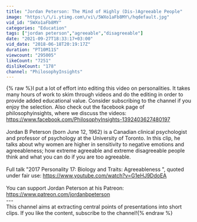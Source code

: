 ```yaml
---
title: "Jordan Peterson: The Mind of Highly (Dis-)Agreeable People"
image: "https:\/\/i.ytimg.com\/vi\/5WXo1aFb8MY\/hqdefault.jpg"
vid_id: "5WXo1aFb8MY"
categories: "Education"
tags: ["jordan peterson","agreeable","disagreeable"]
date: "2021-09-27T18:33:17+03:00"
vid_date: "2018-06-18T20:19:17Z"
duration: "PT10M11S"
viewcount: "295005"
likeCount: "7251"
dislikeCount: "178"
channel: "PhilosophyInsights"
---
```

{% raw %}I put a lot of effort into editing this video on personalities. It takes many hours of work to skim through videos and do the editing in order to provide added educational value. Consider subscribing to the channel if you enjoy the selection. Also check out the facebook page of philosophyinsights, where we discuss the videos: <a rel="nofollow" target="blank" href="https://www.facebook.com/PhilosophyInsights-1392403627480197">https://www.facebook.com/PhilosophyInsights-1392403627480197</a><br /><br />Jordan B Peterson (born June 12, 1962) is a Canadian clinical psychologist and professor of psychology at the University of Toronto. In this clip, he talks about why women are higher in sensitivity to negative emotions and agreeableness; how extreme agreeable and extreme disagreeable people think and what you can do if you are too agreeable.<br /><br />Full talk &quot;2017 Personality 17: Biology and Traits: Agreeableness &quot;, quoted under fair use: <a rel="nofollow" target="blank" href="https://www.youtube.com/watch?v=G1eHJ9DdoEA">https://www.youtube.com/watch?v=G1eHJ9DdoEA</a><br /><br />You can support Jordan Peterson at his Patreon: <a rel="nofollow" target="blank" href="https://www.patreon.com/jordanbpeterson">https://www.patreon.com/jordanbpeterson</a><br />---<br />This channel aims at extracting central points of presentations into short clips. If you like the content, subscribe to the channel!{% endraw %}
